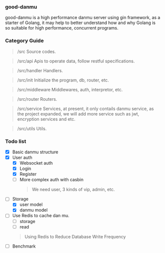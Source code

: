 <!--
 * @Descripttion: your project
 * @version: 1.0
 * @Author: Nickname4th
 * @Date: 2021-05-22 16:56:06
 * @LastEditors: Nickname4th
 * @LastEditTime: 2021-05-23 21:53:08
-->

### good-danmu
good-danmu is a high performance danmu server using gin framework, as a starter of Golang, it may help to better
understand how and why Golang is so suitable for high performance, concurrent programs.

### Category Guide
> /src Source codes.

> /src/api Apis to operate data, follow restful specifications.

> /src/handler Handlers.

> /src/init Initialize the program, db, router, etc.

> /src/middleware Middlewares, auth, interpretor, etc.

> /src/router Routers.

> /src/service Services, at present, it only contails danmu service, as the project expanded, we will add more service such as jwt, encryption services and etc.

> /src/utils Utils.

### Todo list
- [x] Basic danmu structure
- [x] User auth
  - [x] Websocket auth
  - [x] Login
  - [x] Register
  - [ ] More complex auth with casbin
    > We need user, 3 kinds of vip, admin, etc.
- [ ] Storage
  - [x] user model
  - [x] danmu model
- [ ] Use Redis to cache dan mu.
  - [ ] storage
  - [ ] read
  > Using Redis to Reduce Database Write Frequency
- [ ] Benchmark